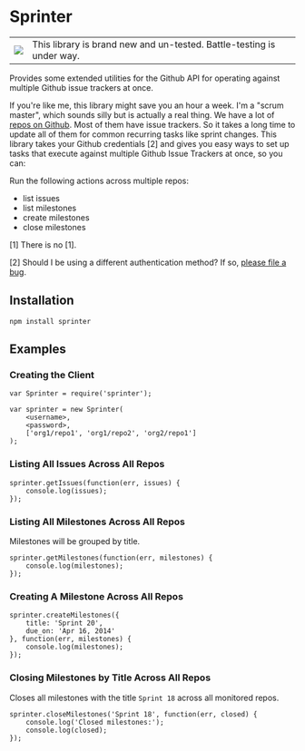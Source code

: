# Sprinter

<table>
<tr>
  <td>
    <img src="https://github.com/numenta/nupic/wiki/images/icons/warning.png"/>
  </td>
  <td>
    This library is brand new and un-tested. Battle-testing is under way. 
  </td>
</tr>
</table>

Provides some extended utilities for the Github API for operating against multiple Github issue trackers at once.

If you're like me, this library might save you an hour a week. I'm a "scrum master", which sounds silly but is actually a real thing. We have a lot of [repos on Github](https://github.com/numenta/). Most of them have issue trackers. So it takes a long time to update all of them for common recurring tasks like sprint changes. This library takes your Github credentials [2] and gives you easy ways to set up tasks that execute against multiple Github Issue Trackers at once, so you can:

Run the following actions across multiple repos:

- list issues 
- list milestones
- create milestones 
- close  milestones 


[1] There is no [1].

[2] Should I be using a different authentication method? If so, [please file a bug](https://github.com/rhyolight/sprinter.js/issues). 

## Installation

    npm install sprinter

## Examples

### Creating the Client

    var Sprinter = require('sprinter');

    var sprinter = new Sprinter(
        <username>,
        <password>,
        ['org1/repo1', 'org1/repo2', 'org2/repo1']
    );

### Listing All Issues Across All Repos

    sprinter.getIssues(function(err, issues) {
        console.log(issues);
    });

### Listing All Milestones Across All Repos

Milestones will be grouped by title.

    sprinter.getMilestones(function(err, milestones) {
        console.log(milestones);
    });

### Creating A Milestone Across All Repos

    sprinter.createMilestones({
        title: 'Sprint 20',
        due_on: 'Apr 16, 2014'
    }, function(err, milestones) {
        console.log(milestones);
    });

### Closing Milestones by Title Across All Repos

Closes all milestones with the title `Sprint 18` across all monitored repos.

    sprinter.closeMilestones('Sprint 18', function(err, closed) {
        console.log('Closed milestones:');
        console.log(closed);
    });
